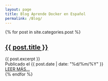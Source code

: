 ```yaml
---
layout: page
title: Blog Aprende Docker en Español
permalink: /Blog/
---
```


<div class="posts">
  {% for post in site.categories.post %}
    <article class="post">
      <h1><a href="{{ site.baseurl }}{{ post.url }}">{{ post.title }}</a></h1>
        <div class="entry">
          {{ post.excerpt }}
        </div>
        <div class="date">
          Publicado el {{ post.date | date: "%d/%m/%Y" }}
        </div>
      <a href="{{ site.baseurl }}{{ post.url }}" class="read-more">LEER MÁS...</a>
    </article>
  {% endfor %}
</div>
